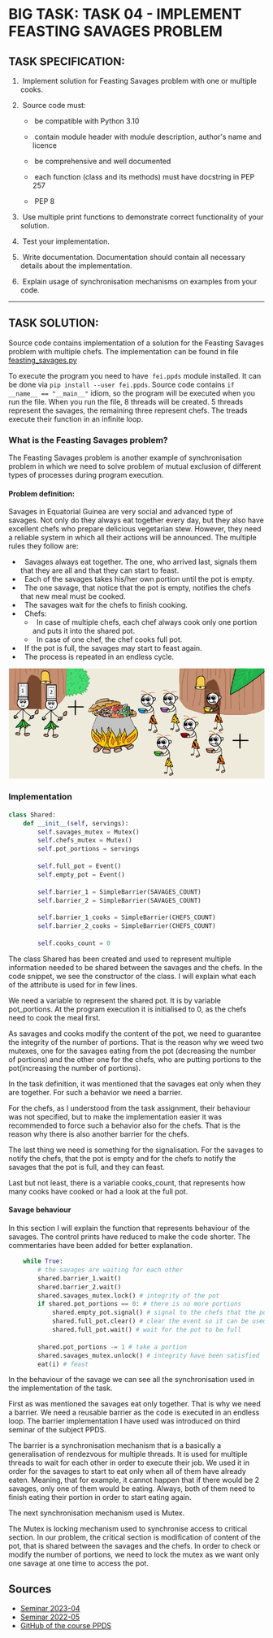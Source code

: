 # BIG TASK: TASK 04 - IMPLEMENT FEASTING SAVAGES PROBLEM

## TASK SPECIFICATION:
1.  Implement solution for Feasting Savages problem with one or multiple cooks.
2.  Source code must:
   -  be compatible with Python 3.10

   -  contain module header with module description, author's name and licence
    
   -  be comprehensive and well documented
    
   -  each function (class and its methods) must have docstring in PEP 257
    
   -  PEP 8 
3.  Use multiple print functions to demonstrate correct functionality of your solution.
4.  Test your implementation.
  
5.  Write documentation. Documentation should contain all necessary details about the implementation.
  
6.  Explain usage of synchronisation mechanisms on examples from your code.
---
## TASK SOLUTION:
Source code contains implementation of a solution for the Feasting Savages problem with multiple chefs. The implementation can be found in file [feasting_savages.py](https://github.com/AlzbetaFekiacova/Fekiacova_105061_feippds/blob/04/feasting_savages.py)

To execute the program you need to have  `fei.ppds` module installed. It can be done via `pip install --user fei.ppds`. Source code contains `if __name__ == "__main__"` idiom, so the program will be executed when you run the file. When you run the file, 8 threads will be created. 5 threads represent the savages, the remaining three represent chefs. The treads execute their function in an infinite loop.

### What is the Feasting Savages problem?
The Feasting Savages problem is another example of synchronisation problem in which we need to solve problem of mutual exclusion of different types of processes during program execution.

#### Problem definition:
Savages in Equatorial Guinea are very social and advanced type of savages.
Not only do they always eat together every day, but they also have excellent
chefs who prepare delicious vegetarian stew. However, they need a
reliable system in which all their actions will be announced. The multiple rules they follow are:
   -   Savages always eat together. The one, who arrived last, signals them that they are all and that they can start to feast.
   -   Each of the savages takes his/her own portion until the pot is empty.
   -   The one savage, that notice that the pot is empty, notifies the chefs that new meal must be cooked.
   -   The savages wait for the chefs to finish cooking.
   -   Chefs:
     -   In case of multiple chefs, each chef always cook only one portion and puts it into the shared pot.
     -   In case of one chef, the chef cooks full pot.
   -   If the pot is full, the savages may start to feast again.
   -   The process is repeated in an endless cycle.

![](savages_vegetarian.png)

### Implementation
```python
class Shared:
    def __init__(self, servings):
        self.savages_mutex = Mutex()
        self.chefs_mutex = Mutex()
        self.pot_portions = servings

        self.full_pot = Event()
        self.empty_pot = Event()

        self.barrier_1 = SimpleBarrier(SAVAGES_COUNT)
        self.barrier_2 = SimpleBarrier(SAVAGES_COUNT)

        self.barrier_1_cooks = SimpleBarrier(CHEFS_COUNT)
        self.barrier_2_cooks = SimpleBarrier(CHEFS_COUNT)

        self.cooks_count = 0      
```
The class Shared has been created and used to represent multiple information needed to be shared between the savages and the chefs. In the code snippet, we see the constructor of the class. I will explain what each of the attribute is used for in few lines.

We need a variable to represent the shared pot. It is by variable pot_portions. At the program execution it is initialised to 0, as the chefs need to cook the meal first.

As savages and cooks modify the content of the pot, we need to guarantee the integrity of the number of portions. That is the reason why we weed two mutexes, one for the savages eating from the pot (decreasing the number of portions) and the other one for the chefs, who are putting portions to the pot(increasing the number of portions).

In the task definition, it was mentioned that the savages eat only when they are together. For such a behavior we need a barrier.

For the chefs, as I understood from the task assignment, their behaviour was not specified, but to make the implementation easier it was recommended to force such a behavior also for the chefs. That is the reason why there is also another barrier for the chefs.

The last thing we need is something for the signalisation. For the savages to notify the chefs, that the pot is empty and for the chefs to notify the savages that the pot is full, and they can feast.

Last but not least, there is a variable cooks_count, that represents how many cooks have cooked or had a look at the full pot.

#### Savage behaviour
In this section I will explain the function that represents behaviour of the savages. The control prints have reduced to make the code shorter. The commentaries have been added for better explanation.
```python
    while True:
        # the savages are waiting for each other
        shared.barrier_1.wait()
        shared.barrier_2.wait()
        shared.savages_mutex.lock() # integrity of the pot
        if shared.pot_portions == 0: # there is no more portions 
            shared.empty_pot.signal() # signal to the chefs that the pot is empty
            shared.full_pot.clear() # clear the event so it can be used again
            shared.full_pot.wait() # wait for the pot to be full

        shared.pot_portions -= 1 # take a portion 
        shared.savages_mutex.unlock() # integrity have been satisfied
        eat(i) # feast
```
In the behaviour of the savage we can see all the synchronisation used in the implementation of the task.

First as was mentioned the savages eat only together. That is why we need a barrier. We need a reusable barrier as the code is executed in an endless loop. The barrier implementation I have used was introduced on third seminar of the subject PPDS.

The barrier is a synchronisation mechanism that is a basically a generalisation of rendezvous for multiple threads. It is used for multiple threads to wait for each other in order to execute their job. We used it in order for the savages to start to eat only when all of them have already eaten. Meaning, that for example, it cannot happen that if there would be 2 savages, only one of them would be eating. Always, both of them need to finish eating their portion in order to start eating again.

The next synchronisation mechanism used is Mutex.

The Mutex is locking mechanism used to synchronise access to critical section. In our problem, the critical section is modification of content of the pot, that is shared between the savages and the chefs. In order to check or modify the number of portions, we need to lock the mutex as we want only one savage at one time to access the pot.





## Sources
- [Seminar 2023-04](https://www.youtube.com/watch?v=54zi8qdBjdk&ab_channel=Mari%C3%A1n%C5%A0ebe%C5%88a)
- [Seminar 2022-05](https://www.youtube.com/watch?v=iotYZJzxKf4&ab_channel=Paraleln%C3%A9programovanieadistribuovan%C3%A9syst%C3%A9my)
- [GitHub of the course PPDS](https://github.com/tj314/ppds-2023-cvicenia)